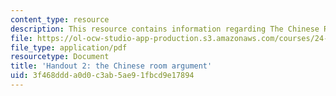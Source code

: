 ```yaml
---
content_type: resource
description: This resource contains information regarding The Chinese Room Argument.
file: https://ol-ocw-studio-app-production.s3.amazonaws.com/courses/24-09-minds-and-machines-fall-2011/3f468ddda0d0c3ab5ae91fbcd9e17894_MIT24_09F11_chinese_room.pdf
file_type: application/pdf
resourcetype: Document
title: 'Handout 2: the Chinese room argument'
uid: 3f468ddd-a0d0-c3ab-5ae9-1fbcd9e17894
---
```

